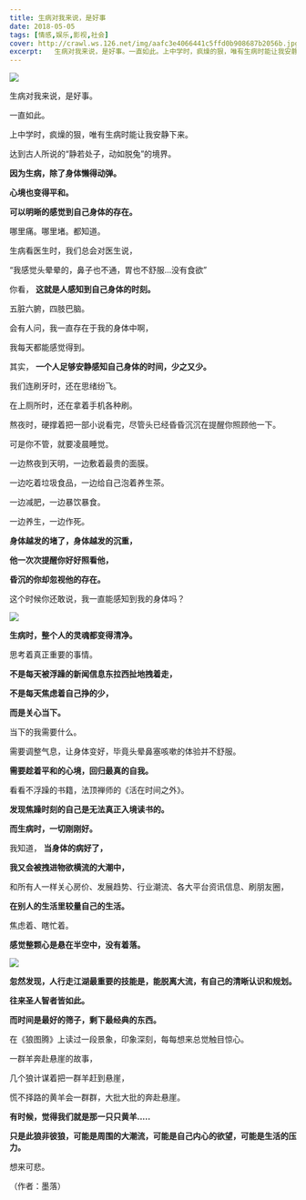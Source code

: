 ```yaml
---
title: 生病对我来说，是好事
date: 2018-05-05
tags: [情感,娱乐,影视,社会]
cover: http://crawl.ws.126.net/img/aafc3e4066441c5ffd0b908687b2056b.jpg
excerpt:   生病对我来说，是好事。一直如此。上中学时，疯燥的狠，唯有生病时能让我安静下来。达到
---
```

![](http://crawl.ws.126.net/img/aafc3e4066441c5ffd0b908687b2056b.jpg)  

生病对我来说，是好事。

一直如此。

上中学时，疯燥的狠，唯有生病时能让我安静下来。

达到古人所说的“静若处子，动如脱兔”的境界。

**因为生病，除了身体懒得动弹。**

**心境也变得平和。**

**可以明晰的感觉到自己身体的存在。**

哪里痛。哪里堵。都知道。

生病看医生时，我们总会对医生说，

“我感觉头晕晕的，鼻子也不通，胃也不舒服...没有食欲”

你看， **这就是人感知到自己身体的时刻。**

五脏六腑，四肢巴脑。

会有人问，我一直存在于我的身体中啊，

我每天都能感觉得到。

其实， **一个人足够安静感知自己身体的时间，少之又少。**

我们连刷牙时，还在思绪纷飞。

在上厕所时，还在拿着手机各种刷。

熬夜时，硬撑着把一部小说看完，尽管头已经昏昏沉沉在提醒你照顾他一下。

可是你不管，就要凌晨睡觉。

一边熬夜到天明，一边敷着最贵的面膜。

一边吃着垃圾食品，一边给自己泡着养生茶。

一边减肥，一边暴饮暴食。

一边养生，一边作死。

**身体越发的堵了，身体越发的沉重，**

**他一次次提醒你好好照看他，**

**昏沉的你却忽视他的存在。**

这个时候你还敢说，我一直能感知到我的身体吗？

![](http://crawl.ws.126.net/img/e0b572f70d10e03747f468da9e9d478e.jpg)  

**生病时，整个人的灵魂都变得清净。**  

思考着真正重要的事情。

**不是每天被浮躁的新闻信息东拉西扯地拽着走，**

**不是每天焦虑着自己挣的少，**

**而是关心当下。**

当下的我需要什么。

需要调整气息，让身体变好，毕竟头晕鼻塞咳嗽的体验并不舒服。

**需要趁着平和的心境，回归最真的自我。**

看看不浮躁的书籍，法顶禅师的《活在时间之外》。

**发现焦躁时刻的自己是无法真正入境读书的。**

**而生病时，一切刚刚好。**

我知道， **当身体的病好了，**

**我又会被拽进物欲横流的大潮中，**

和所有人一样关心房价、发展趋势、行业潮流、各大平台资讯信息、刷朋友圈，

**在别人的生活里较量自己的生活。**

焦虑着、瞎忙着。

**感觉整颗心是悬在半空中，没有着落。**

![](http://crawl.ws.126.net/img/1b3748c205ba14c0d50b105e3813e802.jpg)  

**忽然发现，人行走江湖最重要的技能是，能脱离大流，有自己的清晰认识和规划。**  

**往来圣人智者皆如此。**

**而时间是最好的筛子，剩下最经典的东西。**

在《狼图腾》上读过一段景象，印象深刻，每每想来总觉触目惊心。

一群羊奔赴悬崖的故事，

几个狼计谋着把一群羊赶到悬崖，

慌不择路的黄羊会一群群，大批大批的奔赴悬崖。

**有时候，觉得我们就是那一只只黄羊.....**

**只是此狼非彼狼，可能是周围的大潮流，可能是自己内心的欲望，可能是生活的压力。**

想来可悲。

（作者：墨落）

